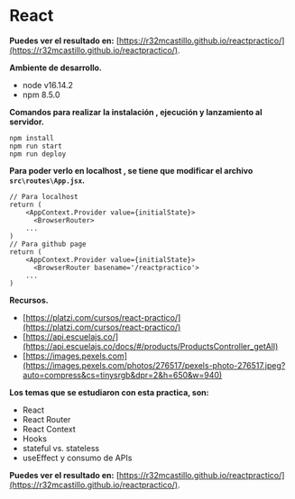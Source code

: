 # React 

**Puedes ver el resultado en:** [https://r32mcastillo.github.io/reactpractico/](https://r32mcastillo.github.io/reactpractico/).


**Ambiente de desarrollo.**
- node v16.14.2
- npm 8.5.0

**Comandos para realizar la instalación , ejecución y lanzamiento al servidor.**
```
npm install
npm run start
npm run deploy
```

**Para poder verlo en localhost , se tiene que modificar el archivo `src\routes\App.jsx`.**
```
// Para localhost
return (
    <AppContext.Provider value={initialState}>
      <BrowserRouter>
    ...
)
// Para github page
return (
    <AppContext.Provider value={initialState}>
      <BrowserRouter basename='/reactpractico'>
    ...
)
```

**Recursos.**
- [https://platzi.com/cursos/react-practico/](https://platzi.com/cursos/react-practico/)
- [https://api.escuelajs.co/](https://api.escuelajs.co/docs/#/products/ProductsController_getAll)
- [https://images.pexels.com](https://images.pexels.com/photos/276517/pexels-photo-276517.jpeg?auto=compress&cs=tinysrgb&dpr=2&h=650&w=940)


**Los temas que se estudiaron con esta practica, son:**
- React
- React Router
- React Context
- Hooks
- stateful vs. stateless
- useEffect y consumo de APIs

**Puedes ver el resultado en:** [https://r32mcastillo.github.io/reactpractico/](https://r32mcastillo.github.io/reactpractico/).